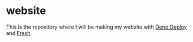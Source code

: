 # website
This is the repository where I will be making my website with [Deno Deploy](https://deno.com/deploy/docs) and [Fresh](https://fresh.deno.dev/docs/introduction).